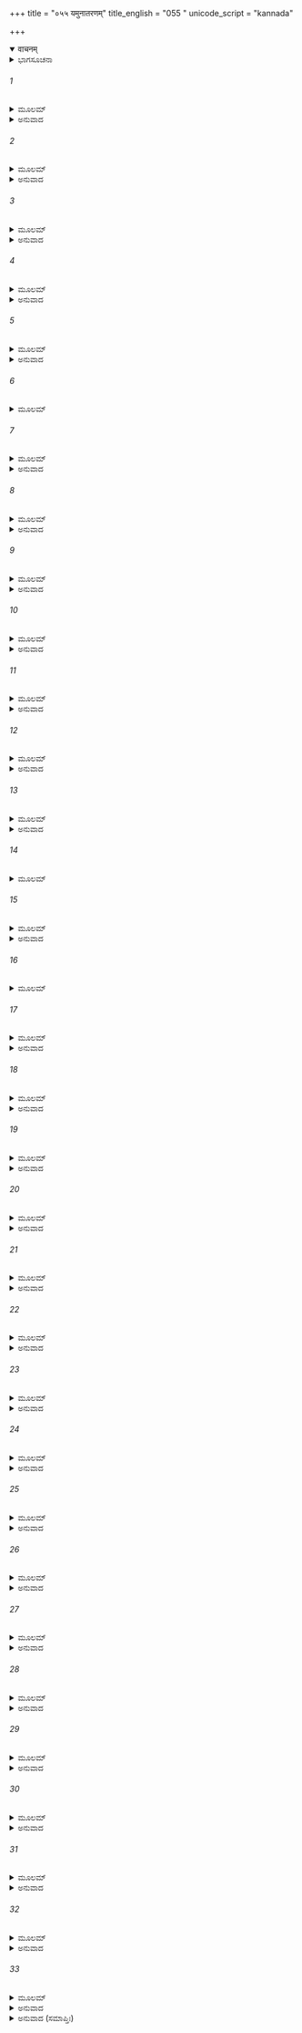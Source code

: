 +++
title = "०५५ यमुनातरणम्"
title_english = "055 "
unicode_script = "kannada"

+++
<details open><summary>वाचनम्</summary>

<div class="audioEmbed"  caption="श्रीराम-हरिसीताराममूर्ति-घनपाठिभ्यां वचनम्" src="https://archive.org/download/Ramayana-recitation-Sriram-harisItArAmamUrti-Ghanapaati-v2/Kanda_2/Kanda_2_AYK-055-Yamuna_Tharanam.mp3"></div>
</details>



<details><summary>ಭಾಗಸೂಚನಾ</summary>

ಭರದ್ವಾಜ ಮಹರ್ಷಿಗಳು ಸೀತಾ-ರಾಮ-ಲಕ್ಷ್ಮಣರಿಗೆ ಸ್ವಸ್ತಿವಾಚನ ಮಾಡಿ ಚಿತ್ರಕೂಟ ಪರ್ವತದ ದಾರಿಯನ್ನು ತೋರಿದುದು, ಎಲ್ಲರ ಅನುಮತಿಯನ್ನು ಪಡೆದು ಶ್ರೀರಾಮನು ದೋಣಿಯ ಮೂಲಕ ಯಮುನಾ ನದಿಯನ್ನು ದಾಟಿದುದು, ಸೀತೆಯು ಯಮುನಾ ನದಿಯನ್ನು ಪ್ರಾರ್ಥಿಸಿದುದು, ಮೂವರೂ ಯಮುನಾ ನದಿಯ ತೀರದ ಮಾರ್ಗವನ್ನು ಹಿಡಿದು ಒಂದು ಹರದಾರಿ ಹೋಗಿ ಯಮುನಾ ನದಿಯ ತೀರ ಪ್ರದೇಶದ ಸಮತಲ ಸ್ಥಳದಲ್ಲಿ ರಾತ್ರಿ ತಂಗಿದುದು
</details>

###### 1


<details><summary>ಮೂಲಮ್</summary>

ಉಷಿತ್ವಾ ರಜನೀಂ ತತ್ರ ರಾತಪುತ್ರಾವರಿಂದಮೌ ।  
ಮಹರ್ಷಿಮಭಿವಾದ್ಯಾಥ ಜಗ್ಮತುಸ್ತಂ ಗಿರಿಂ ಪ್ರತಿ ॥
</details>

<details><summary>ಅನುವಾದ</summary>

ಆ ಆಶ್ರಮದಲ್ಲಿ ರಾತ್ರಿ ತಂಗಿದ್ದು ಶತ್ರುದಮನ ಆ ಇಬ್ಬರೂ ರಾಜಕುಮಾರರು ಮಹರ್ಷಿಗಳಿಗೆ ಪ್ರಣಾಮ ಮಾಡಿ ಚಿತ್ರಕೂಟ ಪರ್ವತಕ್ಕೆ ಹೊರಟರು.॥1॥
</details>

###### 2


<details><summary>ಮೂಲಮ್</summary>

ತೇಷಾಂ ಸ್ವಸ್ತ್ಯಯನಂ ಚೈವಮಹರ್ಷಿಃ ಸ ಚಕಾರ ಹ ।  
ಪ್ರಸ್ಥಿತಾನ್ಪ್ರೇಕ್ಷ್ಯ ತಾಂಶ್ಚೈವ ಪಿತಾ ಪುತ್ರಾನಿವೌರಸಾನ್ ॥
</details>

<details><summary>ಅನುವಾದ</summary>

ಅವರು ಮೂವರೂ ಹೊರಟಿರುವುದನ್ನು ನೋಡಿ ಮಹರ್ಷಿಗಳು ಅವರಿಗೆ ತಂದೆಯು ತನ್ನ ಔರಸಪುತ್ರರು ಪ್ರಯಾಣಕ್ಕೆ ಹೊರಟಾಗ ಮಂಗಲಸೂಚಕ ಆಶೀರ್ವಾದ ಕೊಡುವಂತೆ ಸ್ವಸ್ತಿವಾಚನ ಮಾಡಿದರು.॥2॥
</details>

###### 3


<details><summary>ಮೂಲಮ್</summary>

ತತಃ ಪ್ರಚಕ್ರಮೇ ವಕ್ತುಂ ವಚನಂ ಸ ಮಹಾಮುನಿಃ ।  
ಭರದ್ವಾಜೋ ಮಹಾತೇಜಾ ರಾಮಂ ಸತ್ಯಪರಾಕ್ರಮಮ್ ॥
</details>

<details><summary>ಅನುವಾದ</summary>

ಬಳಿಕ ಮಹಾತೇಜಸ್ವೀ ಮಹಾಮುನಿ ಭರದ್ವಾಜರು ಸತ್ಯಪರಾಕ್ರಮಿ ಶ್ರೀರಾಮನಲ್ಲಿ ಇಂತೆಂದರು.॥3॥
</details>

###### 4


<details><summary>ಮೂಲಮ್</summary>

ಗಂಗಾಯಮುನಯೋಃ ಸಂಧಿಮಾಸಾದ್ಯ ಮನುಜರ್ಷಭೌ ।  
ಕಾಲಿಂದೀಮನುಗಚ್ಛೇತಾಂ ನದೀಂ ಪಶ್ಚಾನ್ಮುಖಾಶ್ರಿತಾಮ್ ॥
</details>

<details><summary>ಅನುವಾದ</summary>

ನರಶ್ರೇಷ್ಠನೇ! ನೀವು ಸಹೋದರರಿಬ್ಬರೂ ಗಂಗಾ-ಯಮುನಾ ಸಂಗಮಕ್ಕೆ ಹೋಗಿ ಗಂಗೆಯ ಪಶ್ಚಿಮಾಭಿ ಮುಖವಾಗಿ ಸೇರುವ ಮಹಾನದೀ ಯಮುನೆಯ ಬಳಿಗೆ ಹೋಗಿರಿ.॥4॥
</details>

###### 5


<details><summary>ಮೂಲಮ್</summary>

ಅಥಾಸಾದ್ಯ ತು ಕಾಲಿಂದೀಂ ಪ್ರತಿಸ್ರೋತಃಸಮಾಗತಾಮ್ ।  
ತಸ್ಯಾಸ್ತೀರ್ಥೇ ಪ್ರಚರಿತಂ ಪ್ರಕಾಮಂ ಪ್ರೇಕ್ಷ್ಯ ರಾಘವ ।  
ತತ್ರ ಯೂಯಂ ಪ್ಲವಂ ಕೃತ್ವಾ ತರತಾಂಶುಮತೀಂ ನದೀಮ್ ॥
</details>

<details><summary>ಅನುವಾದ</summary>

ರಘುನಂದನ! ಅನಂತರ ಗಂಗೆಯ ನೀರಿನ ವೇಗದಿಂದ ತನ್ನ ಪ್ರವಾಹದ ವಿರುದ್ಧವಾಗಿ ತಿರುಗಿದ ಯಮುನೆಯ ಬಳಿಗೆ ಹೋಗಿ, ಜನರು ಬಂದು ಹೋಗುವ ಕಾಲುದಾರಿಯ ಮೂಲಕ ನದಿ ದಾಟುವ ಸ್ಥಳವನ್ನು ಚೆನ್ನಾಗಿ ಪರೀಕ್ಷಿಸಿ ಒಂದು ತೆಪ್ಪವನ್ನು ಮಾಡಿಕೊಂಡು ಅದರಿಂದ ಸೂರ್ಯಕನ್ಯೆ ಯಮುನೆಯನ್ನು ದಾಟಿಹೋಗಿರಿ.॥5॥
</details>

###### 6


<details><summary>ಮೂಲಮ್</summary>

ತತೋ ನ್ಯಗ್ರೋಧಮಾಸಾದ್ಯ ಮಹಾಂತಂ ಹರಿತಚ್ಛದಮ್ ।  
ಪರೀತಂ ಬಹುಭಿರ್ವೃಕ್ಷೈಃ ಶ್ಯಾಮಂ ಸಿದ್ಧೋಪಸೇವಿತಮ್ ॥
</details>

###### 7


<details><summary>ಮೂಲಮ್</summary>

ತಸ್ಮಿನ್ ಸೀತಾಂಜಲಿಂ ಕೃತ್ವಾ ಪ್ರಯುಂಜಿತಾಶಿಷಾಂ ಕ್ರಿಯಾಮ್ ।  
ಸಮಾಸಾದ್ಯ ಚತಂ ವೃಕ್ಷಂ ವಸೇದ್ವಾತಿಕ್ರಮೇತ ವಾ ॥
</details>

<details><summary>ಅನುವಾದ</summary>

ಅನಂತರ ಮುಂದೆ ಹೋದಾಗ ಒಂದು ಬಹಳ ದೊಡ್ಡ ಆಲದಮರ ಸಿಗುವುದು. ಅದು ಹಸಿರು ಎಲೆಗಳಿಂದ ಕೂಡಿದ್ದು, ಸುತ್ತಲೂ ಅಸಂಖ್ಯ ಇತರ ವೃಕ್ಷಗಳಿಂದ ಸುತ್ತುವರೆದಿದೆ. ಅದರ ಹೆಸರು ಶ್ಯಾಮವಟ ಎಂದಾಗಿದೆ. ಅದರ ನೆರಳಿನಲ್ಲಿ ಅನೇಕ ಸಿದ್ಧ ಪುರುಷರು ವಾಸಿಸುತ್ತಾರೆ. ಅಲ್ಲಿಗೆ ಹೋಗಿ ಸೀತೆಯು ಕೈಮುಗಿದು ಆ ವಟವೃಕ್ಷದ ಬಳಿ ಆಶೀರ್ವಾದವನ್ನು ಯಾಚಿಸಲಿ. ಯಾತ್ರಿಯ ಇಚ್ಛೆ ಇದ್ದರೆ ಆ ವೃಕ್ಷದ ಬಳಿಗೆ ಹೋಗಿ ಸ್ವಲ್ಪಕಾಲ ನಿಂತು ಅಲ್ಲಿಂದ ಮುಂದೆ ಹೋಗಬೇಕು.॥6-7॥
</details>

###### 8


<details><summary>ಮೂಲಮ್</summary>

ಕ್ರೋಶಮಾತ್ರಂ ತತೋ ಗತ್ವಾ ನೀಲಂ ಪ್ರೇಕ್ಷ್ಯಚ ಕಾನನಮ್ ।  
ಸಲ್ಲಕೀಬದರೀಮಿಶ್ರಂರಮ್ಯಂ ವಂಶ್ಚೈಶ್ಚ ಯಾಮುನೈಃ ॥
</details>

<details><summary>ಅನುವಾದ</summary>

ಶ್ಯಾಮವಟದಿಂದ ಒಂದು ಹರದಾರಿ ದೂರ ಹೋದಾಗ ನಿಮಗೆ ನೀಲವನದ ದರ್ಶನವಾಗುವುದು. ಅಲ್ಲಿ ಮುತ್ತುಗದ ಮರಗಳು ಅತ್ತಿಮರಗಳು ಸಿಗುವವು. ಯಮುನಾ ತೀರದಲ್ಲಿ ಬೆಳೆದಿರುವ ಬಿದಿರುಗಳಿಂದ ಅದು ಇನ್ನೂ ರಮಣೀಯವಾಗಿ ಕಂಡುಬರುತ್ತದೆ.॥8॥
</details>

###### 9


<details><summary>ಮೂಲಮ್</summary>

ಸ ಪಂಥಾಶ್ಚಿತ್ರಕೂಟಸ್ಯ ಗತಸ್ಯ ಬಹುಶೋ ಮಯಾ ।  
ರಮ್ಯೋ ಮಾರ್ದವಯುಕ್ತಶ್ಚ ದಾವೈಶ್ಚೈವ ವಿವರ್ಜಿತಃ ॥
</details>

<details><summary>ಅನುವಾದ</summary>

ಈ ಸ್ಥಾನದಿಂದಲೇ ಚಿತ್ರಕೂಟದ ದಾರಿ ಹೋಗುತ್ತದೆ. ನಾನು ಆ ದಾರಿಯಿಂದ ಅನೇಕ ಸಲ ಹೋಗಿರುವೆನು. ಅಲ್ಲಿಯ ಭೂಮಿ ಕೋಮಲವಾಗಿದ್ದು, ದೃಶ್ಯ ರಮಣೀಯವಾಗಿದೆ. ಅಲ್ಲಿ ಎಂದಿಗೂ ಕಾಡ್ಗಿಚ್ಚಿನ ಭಯವಿರುವುದಿಲ್ಲ.॥9॥
</details>

###### 10


<details><summary>ಮೂಲಮ್</summary>

ಇತಿ ಪಂಥಾನಮಾದಿಶ್ಯ ಮಹರ್ಷಿಃ ಸಂನ್ಯವರ್ತತ ।  
ಅಭಿವಾದ್ಯ ತಥೇತ್ಯುಕ್ತ್ವಾ ರಾಮೇಣ ವಿನಿವರ್ತಿತಃ ॥
</details>

<details><summary>ಅನುವಾದ</summary>

ಈ ಪ್ರಕಾರ ಮಾರ್ಗವನ್ನು ತಿಳಿಸಿ ಮಹರ್ಷಿ ಭರದ್ವಾಜರು ಮರಳಿದಾಗ ಶ್ರೀರಾಮನು ‘ಹಾಗೆಯೇ ಆಗಲಿ’ ಎಂದು ಹೇಳಿ ಅವರ ಚರಣಗಳಿಗೆ ವಂದಿಸಿ, ಈಗ ತಾವು ಆಶ್ರಮಕ್ಕೆ ನಡೆಯಿರಿ ಎಂದು ಹೇಳಿದನು.॥10॥
</details>

###### 11


<details><summary>ಮೂಲಮ್</summary>

ಉಪಾವೃತ್ತೇ ಮುನೌ ತಸ್ಮಿನ್ರಾಮೋ ಲಕ್ಷ್ಮಣಮಬ್ರವೀತ್ ।  
ಕೃತಪುಣ್ಯಾಃ ಸ್ಮ ಭದ್ರಂ ತ್ರೇ ಮುನಿರ್ಯನ್ನೋಽನುಕಂಪತೇ ॥
</details>

<details><summary>ಅನುವಾದ</summary>

ಆ ಮಹರ್ಷಿಗಳು ಮರಳಿ ಹೋದಬಳಿಕ ಶ್ರೀರಾಮನು ಲಕ್ಷ್ಮಣನಲ್ಲಿ ಹೇಳಿದನು-ಸುಮಿತ್ರಾನಂದನ! ನಿನಗೆ ಮಂಗಳವಾಗಲಿ. ಈ ಮುನಿಗಳು ನಮ್ಮ ಮೇಲೆ ಇಷ್ಟೊಂದು ಕೃಪೆ ಮಾಡುವುದನ್ನು ನೋಡಿದರೆ ನಾವು ಮೊದಲು ಎಂದೋ ಮಹಾಪುಣ್ಯ ಮಾಡಿರಬೇಕು.॥11॥
</details>

###### 12


<details><summary>ಮೂಲಮ್</summary>

ಇತಿ ತೌ ಪುರುಷವ್ಯಾಘ್ರೌ ಮಂತ್ರಯಿತ್ವಾ ಮನಸ್ವಿನೌ ।  
ಸೀತಾಮೇವಾಗ್ರತಃ ಕೃತ್ವಾ ಕಾಲಿಂದೀ ಜಗ್ಮತುರ್ನದೀಮ್ ॥
</details>

<details><summary>ಅನುವಾದ</summary>

ಈ ಪ್ರಕಾರ ಮಾತುಕತೆಯಾಡುತ್ತಾ ಅವರಿಬ್ಬರು ಮನಸ್ವೀ ಪುರುಷಸಿಂಹರು ಸೀತೆಯನ್ನು ಮುಂದಿರಿಸಿಕೊಂಡು ಯಮುನಾ ನದಿಯ ತೀರಕ್ಕೆ ಹೋದರು.॥12॥
</details>

###### 13


<details><summary>ಮೂಲಮ್</summary>

ಅಥಾಸಾದ್ಯ ತು ಕಾಲಿಂದೀ ಶೀಘ್ರಸ್ರೋತಸ್ವಿನೀಂ ನದೀಮ್ ।  
ಚಿಂತಾಮಾಪೇದಿರೇ ಸದ್ಯೋ ನದೀಜಲತಿತೀರ್ಷವಃ ॥
</details>

<details><summary>ಅನುವಾದ</summary>

ಅಲ್ಲಿ ಕಾಲಿಂದಿಯ ಪ್ರವಾಹ ತುಂಬಾ ತೀವ್ರಗತಿಯಿಂದ ಹರಿಯುತಿತ್ತು. ಅಲ್ಲಿಗೆ ತಲುಪಿ ನದಿಯನ್ನು ಹೇಗೆ ದಾಟಬಹುದು ಎಂಬ ಚಿಂತೆಯುಂಟಾಯಿತು; ಏಕೆಂದರೆ ಅವರು ಶೀಘ್ರವಾಗಿ ನದಿಯನ್ನು ದಾಟಲು ಬಯಸುತ್ತಿದ್ದರು.॥13॥
</details>

###### 14


<details><summary>ಮೂಲಮ್</summary>

ತೌ ಕಾಷ್ಠಸಂಘಾಟಮಥೋ ಚಕ್ರತುಃ ಸುಮಹಾಪ್ಲವಮ್ ।  
ಶುಷ್ಕೈರ್ವಂಶೈಃ ಸಮಾಕೀರ್ಣಮುಶೀರೈಶ್ಚಸಮಾವೃತಮ್ ॥
</details>

###### 15


<details><summary>ಮೂಲಮ್</summary>

ತತೋ ವೈತಸಶಾಖಾಶ್ಚ ಜಂಬುಶಾಖಾಶ್ಚವೀರ್ಯವಾನ್ ।  
ಚಕಾರ ಲಕ್ಷ್ಮಣಶ್ಛಿತ್ವಾ ಸೀತಾಯಾಃ ಸುಖಮಾಸನಮ್ ॥
</details>

<details><summary>ಅನುವಾದ</summary>

ಮತ್ತೆ ಅವರಿಬ್ಬರೂ ಕಾಡಿನಿಂದ ಒಣಗಿದ ದಿಮ್ಮಿಗಳನ್ನು ತಂದು ಬಹಳ ದೊಡ್ಡ ತೆಪ್ಪವನ್ನು ತಯಾರಿಸಿದರು. ಆ ತೆಪ್ಪವು ಒಣಗಿದ ಬಿದಿರುಗಳಿಂದಲೂ ಮಾಡಿ ಅದರ ಮೇಲೆ ಲಾವಂಚದ ಬೇರುಗಳನ್ನು ಹಾಸಿತ್ತು. ಬಳಿಕ ಪರಾಕ್ರಮಿ ಲಕ್ಷ್ಮಣನು ಬೆತ್ತ ಮತ್ತು ನೇರಳೆ ಕೊಂಬೆಗಳನ್ನು ಕತ್ತರಿಸಿ ಸೀತೆಗೆ ಕುಳಿತುಕೊಳ್ಳಲು ಒಂದು ಸುಖಮಯ ಆಸನವನ್ನು ಸಿದ್ಧಗೊಳಿಸಿದನು.॥14-15॥
</details>

###### 16


<details><summary>ಮೂಲಮ್</summary>

ತತ್ರ ಶ್ರಿಯಮಿವಾಚಿಂತ್ಯಾಂ ರಾಮೋ ದಾಶರಥಿಃ ಪ್ರಿಯಾಮ್ ।  
ಈಷತ್ಸಲಜ್ಜಮಾನಾಂ ತಾಮಧ್ಯಾರೋಪಯತ ಪ್ಲವಮ್ ॥
</details>

###### 17


<details><summary>ಮೂಲಮ್</summary>

ಪಾರ್ಶ್ವೇ ತತ್ರ ಚ ವೈದೇಹ್ಯಾ ವಸನೇ ಭೂಷಣಾನಿ ಚ ।  
ಪ್ಲವೇ ಕಠಿಣಕಾಜಂ ಚ ರಾಮಶ್ಚಕ್ರೇ ಸಮಾಹಿತಃ ॥
</details>

<details><summary>ಅನುವಾದ</summary>

ದಶರಥನಂದನ ಶ್ರೀರಾಮನು ಲಕ್ಷ್ಮೀಯಂತಿರುವ ಅಚಿಂತ್ಯ ಐಶ್ವರ್ಯವುಳ್ಳ ಸ್ವಲ್ಪ ನಾಚಿಕೆಗೊಂಡ ತನ್ನ ಪ್ರಿಯೆ ಸೀತೆಯನ್ನು ಆ ತೆಪ್ಪದ ಮೇಲೆ ಕುಳ್ಳಿರಿಸಿ, ಆಕೆಯ ಪಕ್ಕದಲ್ಲಿ ವಸ್ತ್ರಾಭೂಷಣಗಳನ್ನು ಇರಿಸಿದನು. ಮತ್ತೆ ಶ್ರೀರಾಮನು ಎಚ್ಚರಿಕೆಯಿಂದ ಗುದ್ದಲಿ ಮತ್ತು ಆಡಿನ ಚರ್ಮ ಹೊದಿಸಿದ ಮಂಕರಿಯನ್ನು ತೆಪ್ಪದ ಮೇಲೆ ಇರಿಸಿದನು.॥16-17॥
</details>

###### 18


<details><summary>ಮೂಲಮ್</summary>

ಆರೋಪ್ಯ ಸೀತಾಂ ಪ್ರಥಮಂ ಸಂಘಾಟಂ ಪರಿಗೃಹ್ಯ ತೌ ।  
ತತಃ ಪ್ರತೇತರತುರ್ಯತ್ತೌ ಪ್ರೀತೌ ದಶರಥಾತ್ಮಜೌ ॥
</details>

<details><summary>ಅನುವಾದ</summary>

ಈ ಪ್ರಕಾರ ಮೊದಲಿಗೆ ಸೀತೆಯನ್ನು ಕುಳ್ಳಿರಿಸಿ ದಶರಥಕುಮಾರ ಶ್ರೀರಾಮ ಮತ್ತು ಲಕ್ಷ್ಮಣರು ಆ ತೆಪ್ಪವನ್ನು ನಡೆಸತೊಡಗಿದರು. ಅವರು ಸಂತೋಷದಿಂದ ನದಿಯನ್ನು ದಾಟಲು ತೊಡಗಿದರು.॥18॥
</details>

###### 19


<details><summary>ಮೂಲಮ್</summary>

ಕಾಲಿಂದೀಮಧ್ಯಮಾಯಾತಾ ಸೀತಾ ತ್ವೇನಾಮವಂದತ ।  
ಸ್ವಸ್ತಿ ದೇವಿ ತರಾಮಿ ತ್ವಾಂ ಪಾರಯೇನ್ಮೇ ಪತಿರ್ವ್ರತಮ್ ॥
</details>

<details><summary>ಅನುವಾದ</summary>

ಯಮುನಾ ನದಿಯ ಮಧ್ಯಕ್ಕೆ ಬಂದಾಗ ಸೀತೆಯು ಆಕೆಯನ್ನು ವಂದಿಸಿ ಹೇಳಿದಳು - ದೇವಿ! ಈ ತೆಪ್ಪದ ಮೂಲಕ ನಾವು ನಿನ್ನನ್ನು ದಾಟುತ್ತಿದ್ದೇವೆ. ಇದರಿಂದ ನಾವು ಕ್ಷೇಮವಾಗಿ ದಾಟಿ ಹೋಗಿ, ನನ್ನ ಪತಿದೇವರ ತಮ್ಮ ವನವಾಸದ ಪ್ರತಿಜ್ಞೆಯು ನಿರ್ವಿಘ್ನವಾಗಿ ಪೂರ್ಣವಾಗುವಂತೆ ಕೃಪೆ ಮಾಡು.॥19॥
</details>

###### 20


<details><summary>ಮೂಲಮ್</summary>

ಯಕ್ಷ್ಯೇ ತ್ವಾಂ ಗೋಸಹಸ್ರೇಣ ಸುರಾಘಟಶತೇನ ಚ ।  
ಸ್ವಸ್ತಿ ಪ್ರತ್ಯಾಗತೇ ರಾಮೇ ಪುರೀಮಿಕ್ಷ್ವಾಕುಪಾಲಿತಾಮ್ ॥
</details>

<details><summary>ಅನುವಾದ</summary>

ಇಕ್ಷ್ವಾಕುವಂಶೀ ವೀರರಿಂದ ಪಾಲಿತವಾದ ಅಯೋಧ್ಯೆಗೆ ಶ್ರೀರಘುನಾಥನು ಕ್ಷೇಮವಾಗಿ ಮರಳಿದ ಮೇಲೆ ನಾನು ನಿನ್ನ ತೀರದಲ್ಲಿ ಒಂದು ಸಾವಿರ ಗೋವುಗಳನ್ನು ದಾನ ಮಾಡುವೆನು. ಸಾವಿರಾರು ದೇವ ದುರ್ಲಭ ಪದಾರ್ಥಗಳನ್ನು ಅರ್ಪಿಸಿ ನಿನ್ನನ್ನು ಪೂಜಿಸುವೆನು.॥20॥
</details>

###### 21


<details><summary>ಮೂಲಮ್</summary>

ಕಾಲಿಂದೀಮಥ ಸೀತಾ ತು ಯಾಚಮಾನಾ ಕೃತಾಂಜಲಿಃ ।  
ತೀರಮೇವಾಭಿಸಂಪ್ರಾಪ್ತಾ ದಕ್ಷಿಣಂ ವರವರ್ಣಿನೀ ॥
</details>

<details><summary>ಅನುವಾದ</summary>

ಈ ಪ್ರಕಾರ ಸುಂದರೀ ಸೀತೆಯು ಕೈಜೋಡಿಸಿಕೊಂಡು ಯಮುನೆಯನ್ನು ಪ್ರಾರ್ಥಿಸುತ್ತಿದ್ದಳು; ಇಷ್ಟರಲ್ಲಿ ಅವರು ದಕ್ಷಿಣ ತೀರವನ್ನು ತಲುಪಿದರು.॥21॥
</details>

###### 22


<details><summary>ಮೂಲಮ್</summary>

ತತಃ ಪ್ಲವೇನಾಂಶುಮತೀಂ ಶೀಘ್ರಗಾಮೂರ್ಮಿಮಾಲಿನೀಮ್ ।  
ತೀರಜೈರ್ಬಹುಭಿರ್ವೃಕ್ಷೈಃ ಸಂತೇರುರ್ಯಮುನಾಂ ನದೀಮ್ ॥
</details>

<details><summary>ಅನುವಾದ</summary>

ಹೀಗೆ ಅವರು ಮೂವರೂ ಆ ತೆಪ್ಪದ ಮೂಲಕ ಅಸಂಖ್ಯ ತಟವರ್ತಿ ವೃಕ್ಷಗಳಿಂದ ಸುಶೋಭಿತ ಮತ್ತು ತರಂಗಗಳಿಂದ ಅಲಂಕೃತ ಶೀಘ್ರಗಾಮಿನಿ ಸೂರ್ಯಕನ್ಯೆ ಯಮುನಾ ನದಿಯನ್ನು ದಾಟಿದರು.॥22॥
</details>

###### 23


<details><summary>ಮೂಲಮ್</summary>

ತೇ ತೀರ್ಣಾಃ ಪ್ಲವಮುತ್ಸೃಜ್ಯ ಪ್ರಸ್ಥಾಯ ಯಮುನಾವನಾತ್ ।  
ಶ್ಯಾಮಂ ನ್ಯಗ್ರೋಧಮಾಸೇದುಃ ಶೀತಲಂ ಹರಿತಚ್ಛದಮ್ ॥
</details>

<details><summary>ಅನುವಾದ</summary>

ದಡದಲ್ಲಿ ಇಳಿದು ಅವರು ತೆಪ್ಪವನ್ನು ಅಲ್ಲೇ ತೀರದಲ್ಲಿ ಬಿಟ್ಟು, ಯಮುನಾತೀರದ ವನದಲ್ಲಿ ಪ್ರಯಾಣ ಮಾಡುತ್ತಾ ಅವರು ಹಸಿರು ಎಲೆಗಳಿಂದ ಸುಶೋಭಿತ ಶೀತಲ ನೆರಳು ಉಳ್ಳ ಶ್ಯಾಮಲವಟದ ಬಳಿಗೆ ತಲುಪಿದರು.॥23॥
</details>

###### 24


<details><summary>ಮೂಲಮ್</summary>

ನ್ಯಗ್ರೋಧಂ ಸಮುಪಾಗಮ್ಯ ವೈದೇಹೀ ಚಾಭ್ಯವಂದತ ।  
ನಮಸ್ತೇಽಸ್ತು ಮಹಾವೃಕ್ಷ ಪಾರಯೇನ್ಮೇ ಪತಿರ್ವ್ರತಮ್ ॥
</details>

<details><summary>ಅನುವಾದ</summary>

ವಟವೃಕ್ಷದ ಬಳಿಗೆ ಸಾರಿ ವೈದೇಹೀ ಸೀತೆಯು ಅದಕ್ಕೆ ತಲೆಬಾಗಿದಳು ಹಾಗೂ ಹೀಗೆ ಹೇಳಿದಳು - ಮಹಾ ವೃಕ್ಷವೇ! ನಿನಗೆ ನಮಸ್ಕಾರ. ನನ್ನ ಪತಿದೇವರು ವನವಾಸ ವ್ರತವನ್ನು ಪೂರ್ಣಗೊಳಿಸುವಂತೆ ಕೃಪೆ ಮಾಡು.॥24॥
</details>

###### 25


<details><summary>ಮೂಲಮ್</summary>

ಕೌಸಲ್ಯಾಂ ಚೈವ ಪಶ್ಯೇಮ ಸುಮಿತ್ರಾಂ ಚಯಶಸ್ವಿನೀಮ್ ।  
ಇತಿ ಸೀತಾಂಜಲಿಂ ಕೃತ್ವಾ ಪರ್ಯಗಚ್ಛನ್ಮನಸ್ವಿನೀ ॥
</details>

<details><summary>ಅನುವಾದ</summary>

ನಾವು ವನದಿಂದ ಕ್ಷೇಮವಾಗಿ ಮರಳಿ ಬಂದು ಕೌಸಲ್ಯೆ ಮತ್ತು ಯಶಸ್ವಿನೀ ಸುಮಿತ್ರಾದೇವಿಯನ್ನು ದರ್ಶನ ಮಾಡುವಂತಾಗಲಿ. ಹೀಗೆ ಹೇಳಿ ಮನಸ್ವಿನೀ ಸೀತೆಯು ಕೈಮುಗಿದು ಆ ವೃಕ್ಷಕ್ಕೆ ಪ್ರದಕ್ಷಿಣೆ ಮಾಡಿದಳು.॥25॥
</details>

###### 26


<details><summary>ಮೂಲಮ್</summary>

ಅವಲೋಕ್ಯ ತತಃ ಸೀತಾಮಾಯಾಚಂತೀಮನಿಂದಿತಾಮ್ ।  
ದಯಿತಾಂ ಚ ವಿಧೇಯಾಂ ಚ ರಾಮೋಲಕ್ಷ್ಮಣಮಬ್ರವೀತ್ ॥
</details>

<details><summary>ಅನುವಾದ</summary>

ಸದಾ ತನ್ನ ಆಜ್ಞೆಗೆ ಅಧೀನವಾಗಿರುವ ಪ್ರಾಣಪ್ರಿಯೆ ಸತೀಸಾಧ್ವೀ ಸೀತೆಯು ಶ್ಯಾಮವಟದಲ್ಲಿ ಆಶೀರ್ವಾದವನ್ನು ಬೇಡುತ್ತಿರುವುದನ್ನು ನೋಡಿ ಶ್ರೀರಾಮನು ಲಕ್ಷ್ಮಣನಲ್ಲಿ ಹೇಳಿದನು.॥26॥
</details>

###### 27


<details><summary>ಮೂಲಮ್</summary>

ಸೀತಾಮಾದಾಯ ಗಚ್ಛ ತ್ವಮಗ್ರತೋ ಭರತಾನುಜ ।  
ಪೃಷ್ಠತೋಽನುಗಮಿಷ್ಯಾಮಿ ಸಾಯುಧೋ ದ್ವಿಪದಾಂ ವರ ॥
</details>

<details><summary>ಅನುವಾದ</summary>

ಭರತಾನುಜ ನರಶ್ರೇಷ್ಠ ಲಕ್ಷ್ಮಣ! ನೀನು ಸೀತೆಯನ್ನು ಕರೆದುಕೊಂಡು ಮುಂದೆ-ಮುಂದೆ ನಡೆ, ನಾನು ಧನುರ್ಧಾರಿಯಾಗಿ ಹಿಂದಿನಿಂದ ನಿಮ್ಮನ್ನು ರಕ್ಷಿಸುತ್ತಾ ನಡೆಯುವೆನು.॥27॥
</details>

###### 28


<details><summary>ಮೂಲಮ್</summary>

ಯದ್ ಯತ್ ಫಲಂ ಪ್ರಾರ್ಥಯತೇ ಪುಷ್ಪಂ ವಾ ಜನಕಾತ್ಮಜಾ ।  
ತತ್ತತ್ಪ್ರಯಚ್ಛ ವೈದೇಹ್ಯಾ ಯತ್ರಾಸ್ಯಾ ರಮತೇ ಮನಃ ॥
</details>

<details><summary>ಅನುವಾದ</summary>

ವಿದೇಹಕುಲನಂದಿನೀ ಜನಕಾತ್ಮಜಾ ಸೀತೆಯು ಬಯಸುವ ಫಲಗಳನ್ನು ಮತ್ತು ಹೂವುಗಳನ್ನು ಪಡೆದು ಆಕೆಯ ಮನಸ್ಸು ಪ್ರಸನ್ನವಾಗುವುದು. ಅದೆಲ್ಲವನ್ನು ಅವಳಿಗೆ ಕೊಡುತ್ತಾ ಇರು.॥28॥
</details>

###### 29


<details><summary>ಮೂಲಮ್</summary>

ಏಕೈಕಂ ಪಾದಪಂ ಗುಲ್ಮಂ ಲತಾಂ ವಾ ಪುಷ್ಪಶಾಲಿನೀಮ್ ।  
ಅದೃಷ್ಟರೂಪಾಂ ಪಶ್ಯಂತಿ ರಾಮಂ ಪಪ್ರಚ್ಛ ಸಾಬಲಾ ॥
</details>

<details><summary>ಅನುವಾದ</summary>

ಅಬಲೆಯಾದ ಸೀತೆಯು ಒಂದೊಂದು ಗಿಡ, ಮರ, ಹಿಂದೆಂದೂ ನೋಡದಿರುವ ಪುಷ್ಪಶೋಭಿತ ಲತೆಯನ್ನು ಕಂಡು ಅದರ ವಿಷಯದಲ್ಲಿ ಶ್ರೀರಾಮನಲ್ಲಿ ಕೇಳುತ್ತಿದ್ದಳು.॥29॥
</details>

###### 30


<details><summary>ಮೂಲಮ್</summary>

ರಮಣೀಯಾನ್ಬಹುವಿಧಾನ್ ಪಾದಪಾನ್ಕುಸುಮೋತ್ಕರಾನ್ ।  
ಸೀತಾವಚನಸಂರಬ್ಧ ಅನಯಾಮಾಸ ಲಕ್ಷ್ಮಣಃ ॥
</details>

<details><summary>ಅನುವಾದ</summary>

ಲಕ್ಷ್ಮಣನು ಸೀತೆಯ ಮಾತಿನಂತೆ ಕೂಡಲೇ ಬಗೆ-ಬಗೆಯ ಮರಗಳ ಚಿಗುರುಗಳನ್ನು, ಪುಷ್ಪಗುಚ್ಛಗಳನ್ನು ತಂದು-ತಂದು ಕೊಡುತ್ತಿದ್ದನು.॥30॥
</details>

###### 31


<details><summary>ಮೂಲಮ್</summary>

ವಿಚಿತ್ರವಾಲುಕಜಲಾಂ ಹಂಸಸಾರಸನಾದಿತಾಮ್ ।  
ರೇಮೇ ಜನಕರಾಜಸ್ಯ ಸುತಾ ಪ್ರೇಕ್ಷ್ಯ ತದಾ ನದೀಮ್ ॥
</details>

<details><summary>ಅನುವಾದ</summary>

ಆಗ ಜನಕರಾಜನಂದಿನೀ ಸೀತೆಯು ವಿಚಿತ್ರ ಉಸುಕು ಮತ್ತು ಜಲರಾಶಿಯಿಂದ ಶೋಭಿಸುವ, ಹಂಸ, ಸಾರಸಗಳ ಕಲರವದಿಂದ ಕೂಡಿದ ಯಮುನೆಯನ್ನು ನೋಡಿ ಬಹಳ ಸಂತೋಷಪಡುತ್ತಿದ್ದಳು.॥31॥
</details>

###### 32


<details><summary>ಮೂಲಮ್</summary>

ಕ್ರೋಶಮಾತ್ರಂ ತತೋ ಗತ್ವಾ ಭ್ರಾತರೌ ರಾಮಲಕ್ಷ್ಮಣೌ ।  
ಬಹೂನ್ಮೇಧ್ಯಾನ್ ಮೃಗಾನ್ಹತ್ವಾ ಚೇರತುರ್ಯಮುನಾವನೇ ॥
</details>

<details><summary>ಅನುವಾದ</summary>

ಈ ಪ್ರಕಾರ ಒಂದು ಹರದಾರಿ ಪ್ರಯಾಣ ಮಾಡಿ ಇಬ್ಬರೂ ಸಹೋದರರು ಶ್ರೀರಾಮ-ಲಕ್ಷ್ಮಣರು ದಾರಿಯಲ್ಲಿ ಸಿಗುವ ಹಿಂಸಕ ಪಶುಗಳನ್ನು (ಪ್ರಾಣಿಗಳ ಹಿತಕ್ಕಾಗಿ) ವಧಿಸುತ್ತಾ ಯಮುನಾ ತೀರದ ಕಾಡಿನಲ್ಲಿ ಸಂಚರಿಸಿದರು.॥32॥
</details>

###### 33


<details><summary>ಮೂಲಮ್</summary>

ವಿಹೃತ್ಯ ತೇ ಬರ್ಹಿಣಪೂಗನಾದಿತೇ  
ಶುಭೇ ವನೇ ವಾರಣವಾನರಾಯುತೇ ।  
ಸಮಂ ನದೀವಪ್ರಮುಪೇತ್ಯ ಸತ್ವರಂ  
ನಿವಾಸಮಾಜಗ್ಮುರದೀನದರ್ಶನಾಃ ॥
</details>

<details><summary>ಅನುವಾದ</summary>

ಉದಾರ ದೃಷ್ಟಿಯುಳ್ಳ ಆ ಸೀತಾ, ಲಕ್ಷ್ಮಣ ಮತ್ತು ಶ್ರೀರಾಮನು ನವಿಲುಗಳ ಗುಂಪುಗಳ ಕೇಕಾರವದಿಂದ ಪ್ರತಿಧ್ವನಿಸುತ್ತಿದ್ದ, ಆನೆಗಳಿಂದ ಮತ್ತು ವಾನರರಿಂದ ತುಂಬಿದ ಆ ಸುಂದರವನದಲ್ಲಿ ತಿರುಗಾಡುತ್ತಾ ಶೀಘ್ರವಾಗಿ ಯಮುನಾ ನದಿಯ ಸಮತಟ್ಟಾದ ಸ್ಥಳಕ್ಕೆ ಬಂದು, ರಾತ್ರಿಯಲ್ಲಿ ಅಲ್ಲೇ ತಂಗಿದರು.॥33॥
</details>

<details><summary>ಅನುವಾದ (ಸಮಾಪ್ತಿಃ)</summary>

ಶ್ರೀವಾಲ್ಮೀಕಿ ವಿರಚಿತ ಆರ್ಷರಾಮಾಯಣ ಆದಿಕಾವ್ಯದ ಅಯೋಧ್ಯಾಕಾಂಡದಲ್ಲಿ ಐವತ್ತೈದನೆಯ ಸರ್ಗ ಪೂರ್ಣವಾಯಿತು ॥55॥
</details>
